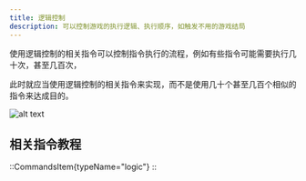 ```yaml
---
title: 逻辑控制
description: 可以控制游戏的执行逻辑、执行顺序，如触发不用的游戏结局
---
```


使用逻辑控制的相关指令可以控制指令执行的流程，例如有些指令可能需要执行几十次，甚至几百次，

此时就应当使用逻辑控制的相关指令来实现，而不是使用几十个甚至几百个相似的指令来达成目的。

![alt text](https://cdn.gcw.wiki/gcw/image/zh_hans/getting-started/15.event/3.logic/image.png)

## 相关指令教程

::CommandsItem{typeName="logic"}
::
